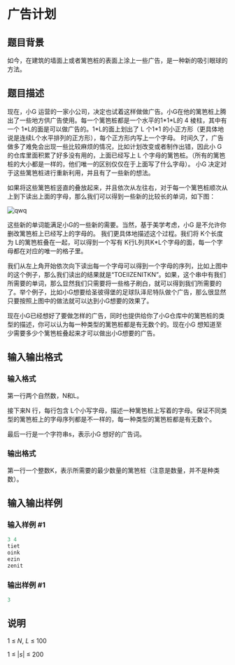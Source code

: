 # 广告计划 

## 题目背景

如今，在建筑的墙面上或者篱笆桩的表面上涂上一些广告，是一种新的吸引眼球的方法。

## 题目描述

现在，小G 运营的一家小公司，决定也试着这样做做广告。小G在他的篱笆桩上腾出了一些地方供广告使用。每一个篱笆桩都是一个水平的1\*1\*L的 4 棱柱，其中有一个 1\*L的面是可以做广告的。1\*L的面上划出了 L 个1\*1 的小正方形（更具体地说是连续L个水平排列的正方形），每个正方形内写上一个字母。 时间久了，广告做多了难免会出现一些比较麻烦的情况，比如计划改变或者制作出错，因此小 G 的仓库里面积累了好多没有用的，上面已经写上 L 个字母的篱笆桩。（所有的篱笆桩的大小都是一样的，他们唯一的区别仅仅在于上面写了什么字母）。 小G 决定对于这些篱笆桩进行重新利用，并且有了一些新的想法。

如果将这些篱笆桩竖直的叠放起来，并且依次从左往右，对于每一个篱笆桩顺次从上到下读出上面的字母，那么我们可以得到一些新的比较长的单词，如下图：

![qwq](https://cdn.luogu.com.cn/upload/pic/54049.png)

这些新的单词能满足小G的一些新的需要。当然，基于美学考虑，小G 是不允许你删改篱笆桩上已经写上的字母的。 我们更具体地描述这个过程。我们将 K个长度为 L的篱笆桩叠在一起，可以得到一个写有 K行L列共K*L个字母的面，每一个字母都在对应的唯一的格子里。

我们从左上角开始依次向下读出每一个字母可以得到一个字母的序列，比如上图中的这个例子，那么我们读出的结果就是“TOEIIZENITKN”。如果，这个串中有我们所需要的单词，那么显然我们只需要将一些格子刷白，就可以得到我们所需要的了。举个例子，比如小G想要给圣彼得堡的足球队泽尼特队做个广告，那么很显然只要按照上图中的做法就可以达到小G想要的效果了。

现在小G已经想好了要做怎样的广告，同时也提供给你了小G仓库中的篱笆桩的类型的描述，你可以认为每一种类型的篱笆桩都是有无数个的。现在小G 想知道至少需要多少个篱笆桩叠起来才可以做出小G想要的广告。

## 输入输出格式

### 输入格式

第一行两个自然数，N和L。

接下来N 行，每行包含 L个小写字母，描述一种篱笆桩上写着的字母。保证不同类型的篱笆桩上的字母序列都是不一样的，每一种类型的篱笆桩都是有无数个。

最后一行是一个字符串s，表示小G 想好的广告词。

### 输出格式

第一行一个整数K，表示所需要的最少数量的篱笆桩（注意是数量，并不是种类数）。

## 输入输出样例

### 输入样例 #1

```cpp
3 4
tiet
oink
ezin
zenit
```


### 输出样例 #1

```cpp
3
```


## 说明

$1~\leq~N,~L~\leq~100$

$1~\leq~|s|~\leq~200$

